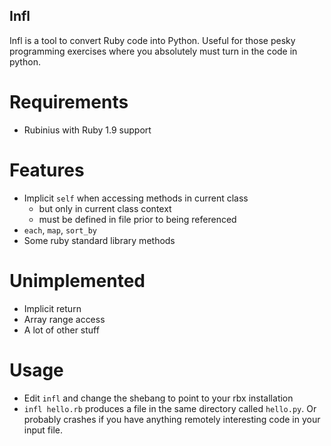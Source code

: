 Infl
----

Infl is a tool to convert Ruby code into Python. Useful for those pesky
programming exercises where you absolutely must turn in the code in python.

Requirements
============

- Rubinius with Ruby 1.9 support

Features
========

- Implicit `self` when accessing methods in current class
  - but only in current class context
  - must be defined in file prior to being referenced
- `each`, `map`, `sort_by`
- Some ruby standard library methods

Unimplemented
=============

- Implicit return
- Array range access
- A lot of other stuff

Usage
=====

- Edit `infl` and change the shebang to point to your rbx installation
- `infl hello.rb` produces a file in the same directory called `hello.py`.
  Or probably crashes if you have anything remotely interesting code in your
  input file.
